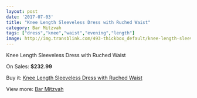 ```yaml
---
layout: post
date: '2017-07-03'
title: "Knee Length Sleeveless Dress with Ruched Waist"
category: Bar Mitzvah
tags: ["dress","knee","waist","evening","length"]
image: http://img.transblink.com/493-thickbox_default/knee-length-sleeveless-dress-with-ruched-waist.jpg
---
```

Knee Length Sleeveless Dress with Ruched Waist

On Sales: **$232.99**
<a href="https://www.transblink.com/en/bar-mitzvah/132-knee-length-sleeveless-dress-with-ruched-waist.html"><amp-img layout="responsive" width="600" height="600" src="//img.transblink.com/493-thickbox_default/knee-length-sleeveless-dress-with-ruched-waist.jpg" alt="Knee Length Sleeveless Dress with Ruched Waist 0" /></a>
<a href="https://www.transblink.com/en/bar-mitzvah/132-knee-length-sleeveless-dress-with-ruched-waist.html"><amp-img layout="responsive" width="600" height="600" src="//img.transblink.com/496-thickbox_default/knee-length-sleeveless-dress-with-ruched-waist.jpg" alt="Knee Length Sleeveless Dress with Ruched Waist 1" /></a>
<a href="https://www.transblink.com/en/bar-mitzvah/132-knee-length-sleeveless-dress-with-ruched-waist.html"><amp-img layout="responsive" width="600" height="600" src="//img.transblink.com/495-thickbox_default/knee-length-sleeveless-dress-with-ruched-waist.jpg" alt="Knee Length Sleeveless Dress with Ruched Waist 2" /></a>
<a href="https://www.transblink.com/en/bar-mitzvah/132-knee-length-sleeveless-dress-with-ruched-waist.html"><amp-img layout="responsive" width="600" height="600" src="//img.transblink.com/494-thickbox_default/knee-length-sleeveless-dress-with-ruched-waist.jpg" alt="Knee Length Sleeveless Dress with Ruched Waist 3" /></a>

Buy it: [Knee Length Sleeveless Dress with Ruched Waist](https://www.transblink.com/en/bar-mitzvah/132-knee-length-sleeveless-dress-with-ruched-waist.html "Knee Length Sleeveless Dress with Ruched Waist")

View more: [Bar Mitzvah](https://www.transblink.com/en/2-bar-mitzvah "Bar Mitzvah")